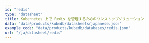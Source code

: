 ```yaml
---
id: "redis"
type: "datasheet"
title: Kubernetes 上で Redis を管理するためのワンストップソリューション
data: "data/products/kubedb/datasheets/japanese.json"
example_code: "data/products/kubedb/databases/redis.json"
url: "/ja/datasheet/redis"
---
```


